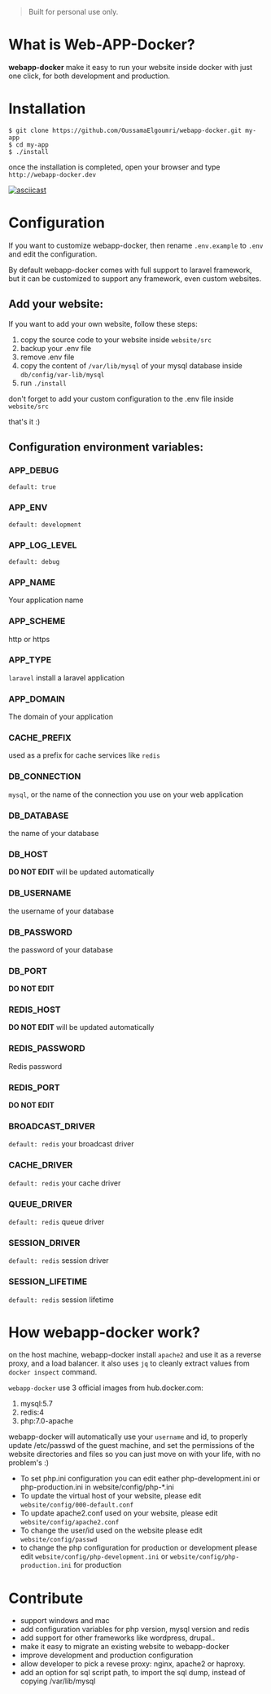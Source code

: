 > Built for personal use only.

# What is Web-APP-Docker?
**webapp-docker** make it easy to run your website inside docker with just one click, for
both development and production.

# Installation
```
$ git clone https://github.com/OussamaElgoumri/webapp-docker.git my-app
$ cd my-app
$ ./install
```

once the installation is completed, open your browser and type `http://webapp-docker.dev`

[![asciicast](https://asciinema.org/a/142080.png)](https://asciinema.org/a/142080)

# Configuration
If you want to customize webapp-docker, then rename `.env.example` to `.env` and
edit the configuration.

By default webapp-docker comes with full support to laravel framework, but it can be
customized to support any framework, even custom websites.

## Add your website:
If you want to add your own website, follow these steps:

1. copy the source code to your website inside `website/src`
2. backup your .env file
3. remove .env file
3. copy the content of `/var/lib/mysql` of your mysql database inside `db/config/var-lib/mysql`
4. run `./install`

don't forget to add your custom configuration to the .env file inside `website/src`

that's it :)

## Configuration environment variables:
### APP_DEBUG
`default: true`

### APP_ENV
`default: development`

### APP_LOG_LEVEL
`default: debug`

### APP_NAME
Your application name

### APP_SCHEME
http or https

### APP_TYPE
`laravel` install a laravel application

### APP_DOMAIN
The domain of your application

### CACHE_PREFIX
used as a prefix for cache services like `redis`

### DB_CONNECTION
`mysql`, or the name of the connection you use on your web application

### DB_DATABASE
the name of your database

### DB_HOST
**DO NOT EDIT** will be updated automatically

### DB_USERNAME
the username of your database

### DB_PASSWORD
the password of your database

### DB_PORT
**DO NOT EDIT**

### REDIS_HOST
**DO NOT EDIT** will be updated automatically

### REDIS_PASSWORD
Redis password

### REDIS_PORT
**DO NOT EDIT**

### BROADCAST_DRIVER
`default: redis` your broadcast driver

### CACHE_DRIVER
`default: redis` your cache driver

### QUEUE_DRIVER
`default: redis` queue driver

### SESSION_DRIVER
`default: redis` session driver

### SESSION_LIFETIME
`default: redis` session lifetime

# How webapp-docker work?
on the host machine, webapp-docker install `apache2` and use it as a reverse proxy, and a
load balancer. it also uses `jq` to cleanly extract values from `docker inspect`
command.

`webapp-docker` use 3 official images from hub.docker.com:
1. mysql:5.7
2. redis:4
3. php:7.0-apache

webapp-docker will automatically use your `username` and id, to properly update /etc/passwd
of the guest machine, and set the permissions of the website directories and files
so you can just move on with your life, with no problem's :)

* To set php.ini configuration you can edit eather php-development.ini or php-production.ini in website/config/php-\*.ini
* To update the virtual host of your website, please edit `website/config/000-default.conf`
* To update apache2.conf used on your website, please edit `website/config/apache2.conf`
* To change the user/id used on the website please edit `website/config/passwd`
* to change the php configuration for production or development please edit `website/config/php-development.ini` or `website/config/php-production.ini` for production

# Contribute
* support windows and mac
* add configuration variables for php version, mysql version and redis
* add support for other frameworks like wordpress, drupal..
* make it easy to migrate an existing website to webapp-docker
* improve development and production configuration
* allow developer to pick a revese proxy: nginx, apache2 or haproxy.
* add an option for sql script path, to import the sql dump, instead of copying /var/lib/mysql
